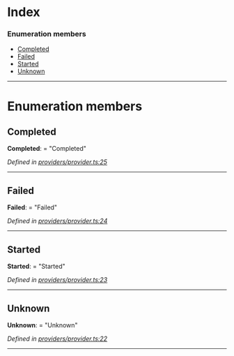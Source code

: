 

# Index

### Enumeration members

* [Completed](_providers_provider_.finaltransactionstatus.md#completed)
* [Failed](_providers_provider_.finaltransactionstatus.md#failed)
* [Started](_providers_provider_.finaltransactionstatus.md#started)
* [Unknown](_providers_provider_.finaltransactionstatus.md#unknown)

---

# Enumeration members

<a id="completed"></a>

##  Completed

**Completed**:  = "Completed"

*Defined in [providers/provider.ts:25](https://github.com/nearprotocol/nearlib/blob/7e040fa/src.ts/providers/provider.ts#L25)*

___
<a id="failed"></a>

##  Failed

**Failed**:  = "Failed"

*Defined in [providers/provider.ts:24](https://github.com/nearprotocol/nearlib/blob/7e040fa/src.ts/providers/provider.ts#L24)*

___
<a id="started"></a>

##  Started

**Started**:  = "Started"

*Defined in [providers/provider.ts:23](https://github.com/nearprotocol/nearlib/blob/7e040fa/src.ts/providers/provider.ts#L23)*

___
<a id="unknown"></a>

##  Unknown

**Unknown**:  = "Unknown"

*Defined in [providers/provider.ts:22](https://github.com/nearprotocol/nearlib/blob/7e040fa/src.ts/providers/provider.ts#L22)*

___

